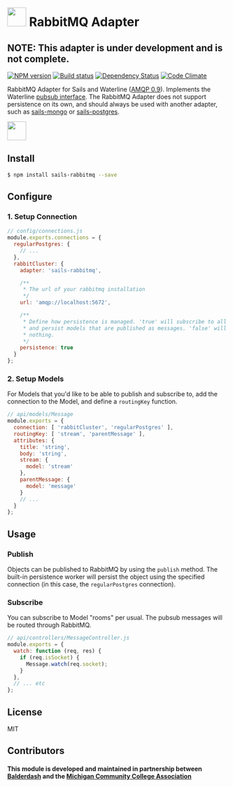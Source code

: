 #  <img src="http://cdn.tjw.io/images/sails-logo.png" height='43px' /> RabbitMQ Adapter

## NOTE: This adapter is under development and is not complete.



[![NPM version][npm-image]][npm-url]
[![Build status][ci-image]][ci-url]
[![Dependency Status][daviddm-image]][daviddm-url]
[![Code Climate][codeclimate-image]][codeclimate-url]

RabbitMQ Adapter for Sails and Waterline ([AMQP 0.9](https://www.rabbitmq.com/amqp-0-9-1-reference.html)).
Implements the Waterline [pubsub
interface](https://github.com/balderdashy/sails-docs/blob/master/contributing/adapter-specification.md#subscribable-interface).
The RabbitMQ Adapter does not support persistence on its own, and should always
be used with another adapter, such as
[sails-mongo](https://github.com/balderdashy/sails-mongo) or
[sails-postgres](https://github.com/balderdashy/sails-postgresql).

<img src="http://i.imgur.com/3j5klOp.png" height='43px' />

## Install
```sh
$ npm install sails-rabbitmq --save
```

## Configure

### 1. Setup Connection

```js
// config/connections.js
module.exports.connections = {
  regularPostgres: {
    // ...
  },
  rabbitCluster: {
    adapter: 'sails-rabbitmq',

    /**
     * The url of your rabbitmq installation
     */
    url: 'amqp://localhost:5672',

    /**
     * Define how persistence is managed. 'true' will subscribe to all queues
     * and persist models that are published as messages. 'false' will do
     * nothing.
     */
    persistence: true
  }
};
```

### 2. Setup Models

For Models that you'd like to be able to publish and subscribe to, add the
connection to the Model, and define a `routingKey` function.

```js
// api/models/Message
module.exports = {
  connection: [ 'rabbitCluster', 'regularPostgres' ],
  routingKey: [ 'stream', 'parentMessage' ],
  attributes: {
    title: 'string',
    body: 'string',
    stream: {
      model: 'stream'
    },
    parentMessage: {
      model: 'message'
    }
    // ...
  }
};
```

## Usage

### Publish

Objects can be published to RabbitMQ by using the `publish` method. The built-in
persistence worker will persist the object using the specified connection
(in this case, the `regularPostgres` connection).

### Subscribe

You can subscribe to Model "rooms" per usual. The pubsub messages will be routed
through RabbitMQ.

```js
// api/controllers/MessageController.js
module.exports = {
  watch: function (req, res) {
    if (req.isSocket) {
      Message.watch(req.socket);
    }
  },
  // ... etc
};

```

## License
MIT

## Contributors

#### This module is developed and  maintained in partnership between [Balderdash](http://balderdash.co/) and the [Michigan Community College Association](http://www.mcca.org/)

[sails-logo]: http://cdn.tjw.io/images/sails-logo.png
[sails-url]: https://sailsjs.org
[npm-image]: https://img.shields.io/npm/v/sails-rabbitmq.svg?style=flat-square
[npm-url]: https://npmjs.org/package/sails-rabbitmq
[ci-image]: https://img.shields.io/circleci/project/tjwebb/sails-rabbitmq/master.svg?style=flat-square
[ci-url]: https://circleci.com/gh/tjwebb/sails-rabbitmq
[daviddm-image]: http://img.shields.io/david/tjwebb/sails-rabbitmq.svg?style=flat-square
[daviddm-url]: https://david-dm.org/tjwebb/sails-rabbitmq
[codeclimate-image]: https://img.shields.io/codeclimate/github/tjwebb/sails-rabbitmq.svg?style=flat-square
[codeclimate-url]: https://codeclimate.com/github/tjwebb/sails-rabbitmq
